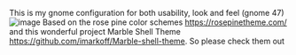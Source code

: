 This is my gnome configuration for both usability, look and feel (gnome 47)
![image](https://github.com/user-attachments/assets/15b8b2a5-cfe6-4ded-8007-fa54a6ce3171)
Based on the rose pine color schemes https://rosepinetheme.com/ and this wonderful project Marble Shell Theme https://github.com/imarkoff/Marble-shell-theme. So please check them out
